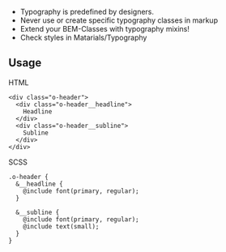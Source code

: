 - Typography is predefined by designers.
- Never use or create specific typography classes in markup
- Extend your BEM-Classes with typography mixins!
- Check styles in Matarials/Typography

## Usage

HTML
```
<div class="o-header">
  <div class="o-header__headline">
    Headline
  </div>
  <div class="o-header__subline">
    Subline
  </div>
</div>
```
SCSS
```
.o-header {
  &__headline {
    @include font(primary, regular);
  } 
  
  &__subline {
    @include font(primary, regular);
    @include text(small);
  }
}
```
